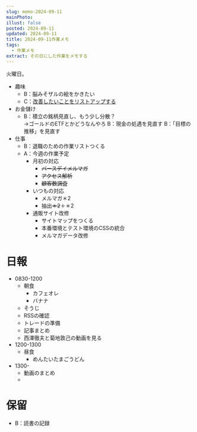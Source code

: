 ```yaml
---
slug: memo-2024-09-11
mainPhoto: 
illust: false
posted: 2024-09-11
updated: 2024-09-11
title: 2024-09-11作業メモ
tags:
  - 作業メモ
extract: その日にした作業をメモする
---
```

火曜日。  


- 趣味
  - B：脳みそザルの絵をかきたい
  - C：[改善したいことをリストアップする](2022-03-07-改善したいこと・欲しいもの・やりたいこと.md) 
- お金儲け
  - B：積立の銘柄見直し、もう少し分散？  
    →ゴールドのETFとかどうなんやろ
  B：現金の処遇を見直す
  B：「目標の推移」を見直す
- 仕事
  - B：退職のための作業リストつくる
  - A：今週の作業予定
    - 月初の対応
        - ~~バースデイメルマガ~~
        - ~~アクセス解析~~
        - ~~顧客数調査~~
    - いつもの対応 
      - メルマガ＊2
      - 抽出~~＊2~~＋＊2
    - 通販サイト改修
        - サイトマップをつくる
        - 本番環境とテスト環境のCSSの統合
        - メルマガデータ改修

# 日報

- 0830-1200
  - 朝食
    - カフェオレ
    - バナナ
  - そうじ
  - RSSの確認
  - トレードの準備
  - 記事まとめ
  - 西澤徹夫と菊地敦己の動画を見る
- 1200-1300
  - 昼食
    - めんたいたまごうどん
- 1300-
  - 動画のまとめ
  - 


# 保留

  - B：読書の記録
